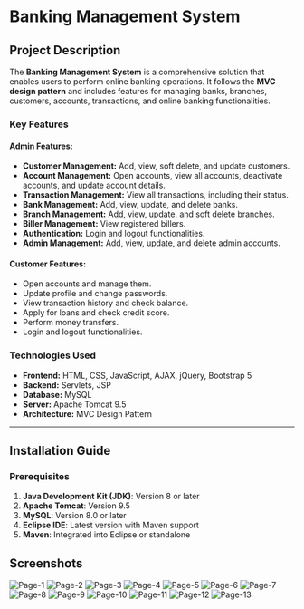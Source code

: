 # Banking Management System

## Project Description
The **Banking Management System** is a comprehensive solution that enables users to perform online banking operations. It follows the **MVC design pattern** and includes features for managing banks, branches, customers, accounts, transactions, and online banking functionalities. 

### Key Features
#### **Admin Features:**
- **Customer Management:** Add, view, soft delete, and update customers.
- **Account Management:** Open accounts, view all accounts, deactivate accounts, and update account details.
- **Transaction Management:** View all transactions, including their status.
- **Bank Management:** Add, view, update, and delete banks.
- **Branch Management:** Add, view, update, and soft delete branches.
- **Biller Management:** View registered billers.
- **Authentication:** Login and logout functionalities.
- **Admin Management:** Add, view, update, and delete admin accounts.

#### **Customer Features:**
- Open accounts and manage them.
- Update profile and change passwords.
- View transaction history and check balance.
- Apply for loans and check credit score.
- Perform money transfers.
- Login and logout functionalities.

### Technologies Used
- **Frontend:** HTML, CSS, JavaScript, AJAX, jQuery, Bootstrap 5
- **Backend:** Servlets, JSP
- **Database:** MySQL
- **Server:** Apache Tomcat 9.5
- **Architecture:** MVC Design Pattern

---

## Installation Guide

### Prerequisites
1. **Java Development Kit (JDK)**: Version 8 or later
2. **Apache Tomcat**: Version 9.5
3. **MySQL**: Version 8.0 or later
4. **Eclipse IDE**: Latest version with Maven support
5. **Maven**: Integrated into Eclipse or standalone

## Screenshots
![Page-1](https://github.com/ParthasarathiSwain/Banking/blob/main/src/main/webapp/img/1.PNG)
![Page-2](https://github.com/ParthasarathiSwain/Banking/blob/main/src/main/webapp/img/2.PNG)
![Page-3](https://github.com/ParthasarathiSwain/Banking/blob/main/src/main/webapp/img/3.PNG)
![Page-4](https://github.com/ParthasarathiSwain/Banking/blob/main/src/main/webapp/img/4.PNG)
![Page-5](https://github.com/ParthasarathiSwain/Banking/blob/main/src/main/webapp/img/5.PNG)
![Page-6](https://github.com/ParthasarathiSwain/Banking/blob/main/src/main/webapp/img/6.PNG)
![Page-7](https://github.com/ParthasarathiSwain/Banking/blob/main/src/main/webapp/img/7.PNG)
![Page-8](https://github.com/ParthasarathiSwain/Banking/blob/main/src/main/webapp/img/8.PNG)
![Page-9](https://github.com/ParthasarathiSwain/Banking/blob/main/src/main/webapp/img/9.PNG)
![Page-10](https://github.com/ParthasarathiSwain/Banking/blob/main/src/main/webapp/img/10.PNG)
![Page-11](https://github.com/ParthasarathiSwain/Banking/blob/main/src/main/webapp/img/11.PNG)
![Page-12](https://github.com/ParthasarathiSwain/Banking/blob/main/src/main/webapp/img/12.PNG)
![Page-13](https://github.com/ParthasarathiSwain/Banking/blob/main/src/main/webapp/img/13.PNG)



